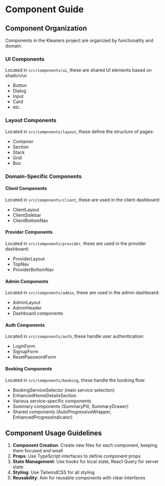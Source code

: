
# Component Guide

## Component Organization

Components in the Kleaners project are organized by functionality and domain:

### UI Components
Located in `src/components/ui`, these are shared UI elements based on shadcn/ui:
- Button
- Dialog
- Input
- Card
- etc.

### Layout Components
Located in `src/components/layout`, these define the structure of pages:
- Container
- Section
- Stack
- Grid
- Box

### Domain-Specific Components

#### Client Components
Located in `src/components/client`, these are used in the client dashboard:
- ClientLayout
- ClientSidebar
- ClientBottomNav

#### Provider Components
Located in `src/components/provider`, these are used in the provider dashboard:
- ProviderLayout
- TopNav
- ProviderBottomNav

#### Admin Components
Located in `src/components/admin`, these are used in the admin dashboard:
- AdminLayout
- AdminHeader
- Dashboard components

#### Auth Components
Located in `src/components/auth`, these handle user authentication:
- LoginForm
- SignupForm
- ResetPasswordForm

#### Booking Components
Located in `src/components/booking`, these handle the booking flow:
- BookingServiceSelector (main service selection)
- EnhancedHomeDetailsSection
- Various service-specific components
- Summary components (SummaryPill, SummaryDrawer)
- Shared components (AutoProgressiveWrapper, EnhancedProgressIndicator)

## Component Usage Guidelines

1. **Component Creation**: Create new files for each component, keeping them focused and small
2. **Props**: Use TypeScript interfaces to define component props
3. **State Management**: Use hooks for local state, React Query for server state
4. **Styling**: Use TailwindCSS for all styling
5. **Reusability**: Aim for reusable components with clear interfaces
